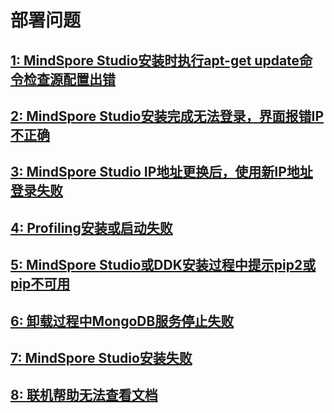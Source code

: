 # 部署问题
## [1: MindSpore Studio安装时执行apt-get update命令检查源配置出错](part1-1.md)
## [2: MindSpore Studio安装完成无法登录，界面报错IP不正确](part1-2.md)
## [3: MindSpore Studio IP地址更换后，使用新IP地址登录失败](part1-3.md)
## [4: Profiling安装或启动失败](part1-4.md)
## [5: MindSpore Studio或DDK安装过程中提示pip2或pip不可用](part1-5.md)
## [6: 卸载过程中MongoDB服务停止失败](part1-6.md)
## [7: MindSpore Studio安装失败](part1-7.md)
## [8: 联机帮助无法查看文档](part1-8.md)



